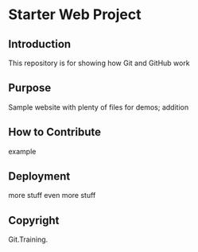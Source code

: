# Starter Web Project

## Introduction
This repository is for showing how Git and GitHub work

## Purpose

Sample website with plenty of files for demos; addition

## How to Contribute

example

## Deployment

more stuff
even more stuff

## Copyright

Git.Training.